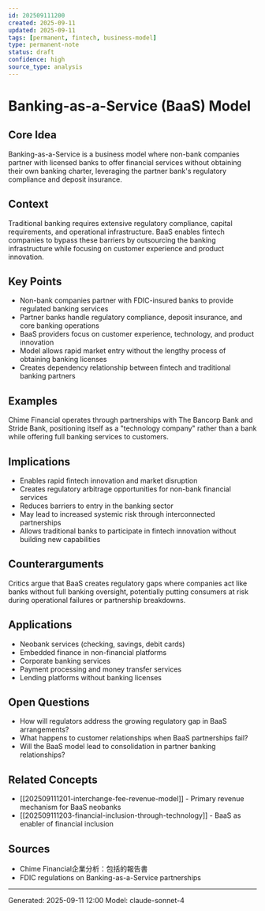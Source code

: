 ```yaml
---
id: 202509111200
created: 2025-09-11
updated: 2025-09-11
tags: [permanent, fintech, business-model]
type: permanent-note
status: draft
confidence: high
source_type: analysis
---
```


# Banking-as-a-Service (BaaS) Model

## Core Idea
Banking-as-a-Service is a business model where non-bank companies partner with licensed banks to offer financial services without obtaining their own banking charter, leveraging the partner bank's regulatory compliance and deposit insurance.

## Context
Traditional banking requires extensive regulatory compliance, capital requirements, and operational infrastructure. BaaS enables fintech companies to bypass these barriers by outsourcing the banking infrastructure while focusing on customer experience and product innovation.

## Key Points
- Non-bank companies partner with FDIC-insured banks to provide regulated banking services
- Partner banks handle regulatory compliance, deposit insurance, and core banking operations
- BaaS providers focus on customer experience, technology, and product innovation
- Model allows rapid market entry without the lengthy process of obtaining banking licenses
- Creates dependency relationship between fintech and traditional banking partners

## Examples
Chime Financial operates through partnerships with The Bancorp Bank and Stride Bank, positioning itself as a "technology company" rather than a bank while offering full banking services to customers.

## Implications
- Enables rapid fintech innovation and market disruption
- Creates regulatory arbitrage opportunities for non-bank financial services
- Reduces barriers to entry in the banking sector
- May lead to increased systemic risk through interconnected partnerships
- Allows traditional banks to participate in fintech innovation without building new capabilities

## Counterarguments
Critics argue that BaaS creates regulatory gaps where companies act like banks without full banking oversight, potentially putting consumers at risk during operational failures or partnership breakdowns.

## Applications
- Neobank services (checking, savings, debit cards)
- Embedded finance in non-financial platforms
- Corporate banking services
- Payment processing and money transfer services
- Lending platforms without banking licenses

## Open Questions
- How will regulators address the growing regulatory gap in BaaS arrangements?
- What happens to customer relationships when BaaS partnerships fail?
- Will the BaaS model lead to consolidation in partner banking relationships?

## Related Concepts
- [[202509111201-interchange-fee-revenue-model]] - Primary revenue mechanism for BaaS neobanks
- [[202509111203-financial-inclusion-through-technology]] - BaaS as enabler of financial inclusion

## Sources
- Chime Financial企業分析：包括的報告書
- FDIC regulations on Banking-as-a-Service partnerships

---
Generated: 2025-09-11 12:00
Model: claude-sonnet-4